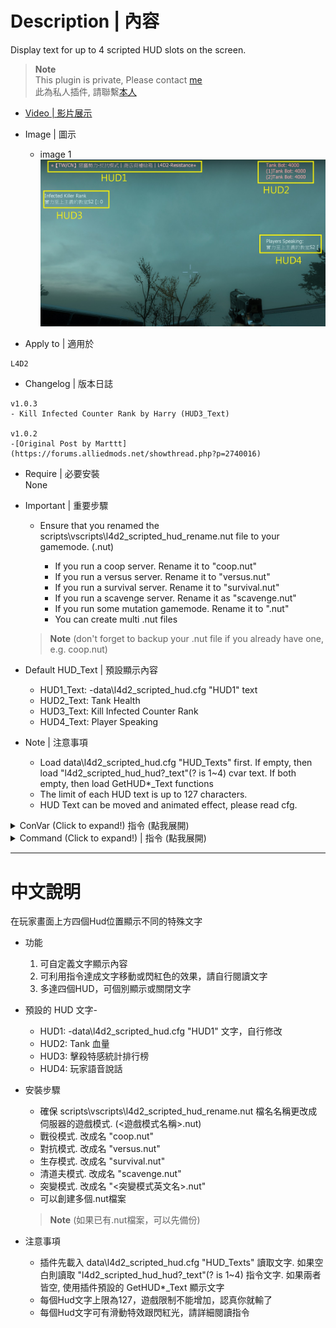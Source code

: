 # Description | 內容
Display text for up to 4 scripted HUD slots on the screen.

> __Note__ <br/>
This plugin is private, Please contact [me](https://github.com/fbef0102/Game-Private_Plugin#私人插件列表-private-plugins-list)<br/>
此為私人插件, 請聯繫[本人](https://github.com/fbef0102/Game-Private_Plugin#私人插件列表-private-plugins-list)

* [Video | 影片展示](https://youtu.be/IDYCZaJoZ4c)

* Image | 圖示
	* image 1
	<br/>![l4d2_scripted_hud_1](image/l4d2_scripted_hud_1.jpg)

* Apply to | 適用於
```
L4D2
```

* Changelog | 版本日誌
```
v1.0.3
- Kill Infected Counter Rank by Harry (HUD3_Text)

v1.0.2
-[Original Post by Marttt](https://forums.alliedmods.net/showthread.php?p=2740016)
```

* Require | 必要安裝
<br/>None

* Important | 重要步驟
	* Ensure that you renamed the scripts\vscripts\l4d2_scripted_hud_rename.nut file to your gamemode. (<gamemode>.nut)
		* If you run a coop server. Rename it to "coop.nut"
		* If you run a versus server. Rename it to "versus.nut"
		* If you run a survival server. Rename it to "survival.nut"
		* If you run a scavenge server. Rename it as "scavenge.nut"
		* If you run some mutation gamemode. Rename it to "<mutation>.nut"
		* You can create multi .nut files
	> __Note__ (don't forget to backup your <gamemode>.nut file if you already have one, e.g. coop.nut)

* Default HUD_Text | 預設顯示內容
	* HUD1_Text: -data\l4d2_scripted_hud.cfg "HUD1" text
	* HUD2_Text: Tank Health
	* HUD3_Text: Kill Infected Counter Rank
	* HUD4_Text: Player Speaking

* Note | 注意事項
	* Load data\l4d2_scripted_hud.cfg "HUD_Texts" first. If empty, then load "l4d2_scripted_hud_hud?_text"(? is 1~4) cvar text. If both empty, then load GetHUD*_Text functions
	* The limit of each HUD text is up to 127 characters.
	* HUD Text can be moved and animated effect, please read cfg.

<details>
<summary>ConVar (Click to expand!) 指令 (點我展開)</summary>

* cfg/sourcemod/l4d2_scripted_hud.cfg
	```php
	// Enable/Disable the plugin.
	// 0 = Disable, 1 = Enable.
	l4d2_scripted_hud_enable "1"

	// Shows the text inside a black transparent background.
	// Note: the background may not draw properly when initialized as "0", start the map with "1" to render properly.
	// 0 = OFF, 1 = ON.
	l4d2_scripted_hud_hud1_background "0"

	// Makes the text play a beep sound while blinking.
	// 0 = OFF, 1 = ON. Note: the blink cvar must be "1" to play the beep sound.
	l4d2_scripted_hud_hud1_beep "0"

	// Makes the text blink from white to red.
	// 0 = OFF, 1 = ON.
	l4d2_scripted_hud_hud1_blink "1"

	// Makes the text blink from white to red while a tank is alive.
	// 0 = OFF, 1 = ON.
	l4d2_scripted_hud_hud1_blink_tank "0"

	// Overwrite the HUD flag.
	// For debug purposes only.
	// 0 = OFF.
	l4d2_scripted_hud_hud1_flag_debug "0"

	// Text area Height.
	l4d2_scripted_hud_hud1_height "0.026"

	// Which team should see the text.
	// 0 = ALL, 1 = SURVIVOR, 2 = INFECTED.
	l4d2_scripted_hud_hud1_team "0"

	// The text you want to display in the HUD.
	// Note: When cvar is empty "", plugin will use the predefined HUD text set in the code, check GetHUD*_Text functions.
	l4d2_scripted_hud_hud1_text "HUD 1 TEXT"

	// Aligns the text horizontally.
	// 1 = LEFT, 2 = CENTER, 3 = RIGHT.
	l4d2_scripted_hud_hud1_text_align "1"

	// Makes the text visible.
	// 0 = OFF, 1 = ON.
	l4d2_scripted_hud_hud1_visible "1"

	// Text area Width.
	l4d2_scripted_hud_hud1_width "1.5"

	// X (horizontal) position of the text.
	// Note: setting it to less than 0.0 may cut/hide the text at screen.
	l4d2_scripted_hud_hud1_x "0.02"

	// Animated X (horizontal) direction that the text will move.
	// 0 = Right to Left, 1 = Left to Right.
	l4d2_scripted_hud_hud1_x_direction "0"

	// Animated X (horizontal) maximum position that the HUD can reach.
	l4d2_scripted_hud_hud1_x_max "1.0"

	// Animated X (horizontal) minimum position that the HUD can reach.
	l4d2_scripted_hud_hud1_x_min "0.0"

	// Animated X (horizontal) movement speed of the text.
	// 0 = OFF.
	l4d2_scripted_hud_hud1_x_speed "0.002"

	// Y (vertical) position of the text.
	// Note: setting it to less than 0.0 may cut/hide the text at screen.
	l4d2_scripted_hud_hud1_y "0.015"

	// Animated Y (vertical) direction that the text will move.
	// 0 = Top to Bottom, 1 = Bottom to Top.
	l4d2_scripted_hud_hud1_y_direction "0"

	// Animated Y (vertical) maximum position that the HUD can reach.
	l4d2_scripted_hud_hud1_y_max "1.0"

	// Animated Y (vertical) minimum position that the HUD can reach.
	l4d2_scripted_hud_hud1_y_min "0.0"

	// Animated Y (vertical) movement speed of the text.
	// 0 = OFF.
	l4d2_scripted_hud_hud1_y_speed "0.0"

	// Shows the text inside a black transparent background.
	// Note: the background may not draw properly when initialized as "0", start the map with "1" to render properly.
	// 0 = OFF, 1 = ON.
	l4d2_scripted_hud_hud2_background "0"

	// Makes the text play a beep sound while blinking.
	// 0 = OFF, 1 = ON. Note: the blink cvar must be "1" to play the beep sound.
	l4d2_scripted_hud_hud2_beep "0"

	// Makes the text blink from white to red.
	// 0 = OFF, 1 = ON.
	l4d2_scripted_hud_hud2_blink "0"

	// Makes the text blink from white to red while a tank is alive.
	// 0 = OFF, 1 = ON.
	l4d2_scripted_hud_hud2_blink_tank "1"

	// Overwrite the HUD flag.
	// For debug purposes only.
	// 0 = OFF.
	l4d2_scripted_hud_hud2_flag_debug "0"

	// Text area Height.
	l4d2_scripted_hud_hud2_height "0.026"

	// Which team should see the text.
	// 0 = ALL, 1 = SURVIVOR, 2 = INFECTED.
	l4d2_scripted_hud_hud2_team "0"

	// The text you want to display in the HUD.
	// Note: When cvar is empty "", plugin will use the predefined HUD text set in the code, check GetHUD*_Text functions.
	l4d2_scripted_hud_hud2_text ""

	// Aligns the text horizontally.
	// 1 = LEFT, 2 = CENTER, 3 = RIGHT.
	l4d2_scripted_hud_hud2_text_align "1"

	// Makes the text visible.
	// 0 = OFF, 1 = ON.
	l4d2_scripted_hud_hud2_visible "1"

	// Text area Width.
	l4d2_scripted_hud_hud2_width "1.5"

	// X (horizontal) position of the text.
	// Note: setting it to less than 0.0 may cut/hide the text at screen.
	l4d2_scripted_hud_hud2_x "0.75"

	// Animated X (horizontal) direction that the text will move.
	// 0 = Left to Right, 1 = Right to Left.
	l4d2_scripted_hud_hud2_x_direction "0"

	// Animated X (horizontal) maximum position that the HUD can reach.
	l4d2_scripted_hud_hud2_x_max "1.0"

	// Animated X (horizontal) minimum position that the HUD can reach.
	l4d2_scripted_hud_hud2_x_min "0.0"

	// Animated X (horizontal) movement speed of the text.
	// 0 = OFF.
	l4d2_scripted_hud_hud2_x_speed "0.0"

	// Y (vertical) position of the text.
	// Note: setting it to less than 0.0 may cut/hide the text at screen.
	l4d2_scripted_hud_hud2_y "0.1"

	// Animated Y (vertical) direction that the text will move.
	// 0 = Top to Bottom, 1 = Bottom to Top.
	l4d2_scripted_hud_hud2_y_direction "0"

	// Animated Y (vertical) maximum position that the HUD can reach.
	l4d2_scripted_hud_hud2_y_max "1.0"

	// Animated Y (vertical) minimum position that the HUD can reach.
	l4d2_scripted_hud_hud2_y_min "0.0"

	// Animated Y (vertical) movement speed of the text.
	// 0 = OFF.
	l4d2_scripted_hud_hud2_y_speed "0.0"

	// Shows the text inside a black transparent background.
	// Note: the background may not draw properly when initialized as "0", start the map with "1" to render properly.
	// 0 = OFF, 1 = ON.
	l4d2_scripted_hud_hud3_background "0"

	// Makes the text play a beep sound while blinking.
	// 0 = OFF, 1 = ON. Note: the blink cvar must be "1" to play the beep sound.
	l4d2_scripted_hud_hud3_beep "0"

	// Makes the text blink from white to red.
	// 0 = OFF, 1 = ON.
	l4d2_scripted_hud_hud3_blink "0"

	// Makes the text blink from white to red while a tank is alive.
	// 0 = OFF, 1 = ON.
	l4d2_scripted_hud_hud3_blink_tank "0"

	// Overwrite the HUD flag.
	// For debug purposes only.
	// 0 = OFF.
	l4d2_scripted_hud_hud3_flag_debug "0"

	// Text area Height.
	l4d2_scripted_hud_hud3_height "0.026"

	// How many ranks to display Kill S.I. counter status
	l4d2_scripted_hud_hud3_number "5"

	// Which team should see the text.
	// 0 = ALL, 1 = SURVIVOR, 2 = INFECTED.
	l4d2_scripted_hud_hud3_team "1"

	// The text you want to display in the HUD.
	// Note: When cvar is empty "", plugin will use the predefined HUD text set in the code, check GetHUD*_Text functions.
	l4d2_scripted_hud_hud3_text ""

	// Aligns the text horizontally.
	// 1 = LEFT, 2 = CENTER, 3 = RIGHT.
	l4d2_scripted_hud_hud3_text_align "1"

	// Makes the text visible.
	// 0 = OFF, 1 = ON.
	l4d2_scripted_hud_hud3_visible "1"

	// Text area Width.
	l4d2_scripted_hud_hud3_width "1.5"

	// X (horizontal) position of the text.
	// Note: setting it to less than 0.0 may cut/hide the text at screen.
	l4d2_scripted_hud_hud3_x "0.02"

	// Animated X (horizontal) direction that the text will move.
	// 0 = Left to Right, 1 = Right to Left.
	l4d2_scripted_hud_hud3_x_direction "0"

	// Animated X (horizontal) maximum position that the HUD can reach.
	l4d2_scripted_hud_hud3_x_max "1.0"

	// Animated X (horizontal) minimum position that the HUD can reach.
	l4d2_scripted_hud_hud3_x_min "0.0"

	// Animated X (horizontal) movement speed of the text.
	// 0 = OFF.
	l4d2_scripted_hud_hud3_x_speed "0.0"

	// Y (vertical) position of the text.
	// Note: setting it to less than 0.0 may cut/hide the text at screen.
	l4d2_scripted_hud_hud3_y "0.15"

	// Animated Y (vertical) direction that the text will move.
	// 0 = Top to Bottom, 1 = Bottom to Top.
	l4d2_scripted_hud_hud3_y_direction "0"

	// Animated Y (vertical) maximum position that the HUD can reach.
	l4d2_scripted_hud_hud3_y_max "1.0"

	// Animated Y (vertical) minimum position that the HUD can reach.
	l4d2_scripted_hud_hud3_y_min "0.0"

	// Animated Y (vertical) movement speed of the text.
	// 0 = OFF.
	l4d2_scripted_hud_hud3_y_speed "0.0"

	// Shows the text inside a black transparent background.
	// Note: the background may not draw properly when initialized as "0", start the map with "1" to render properly.
	// 0 = OFF, 1 = ON.
	l4d2_scripted_hud_hud4_background "0"

	// Makes the text play a beep sound while blinking.
	// 0 = OFF, 1 = ON. Note: the blink cvar must be "1" to play the beep sound.
	l4d2_scripted_hud_hud4_beep "0"

	// Makes the text blink from white to red.
	// 0 = OFF, 1 = ON.
	l4d2_scripted_hud_hud4_blink "0"

	// Makes the text blink from white to red while a tank is alive.
	// 0 = OFF, 1 = ON.
	l4d2_scripted_hud_hud4_blink_tank "0"

	// Overwrite the HUD flag.
	// For debug purposes only.
	// 0 = OFF.
	l4d2_scripted_hud_hud4_flag_debug "0"

	// Text area Height.
	l4d2_scripted_hud_hud4_height "0.026"

	// Which team should see the text.
	// 0 = ALL, 1 = SURVIVOR, 2 = INFECTED.
	l4d2_scripted_hud_hud4_team "0"

	// The text you want to display in the HUD.
	// Note: When cvar is empty "", plugin will use the predefined HUD text set in the code, check GetHUD*_Text functions.
	l4d2_scripted_hud_hud4_text ""

	// Aligns the text horizontally.
	// 1 = LEFT, 2 = CENTER, 3 = RIGHT.
	l4d2_scripted_hud_hud4_text_align "1"

	// Makes the text visible.
	// 0 = OFF, 1 = ON.
	l4d2_scripted_hud_hud4_visible "1"

	// Text area Width.
	l4d2_scripted_hud_hud4_width "1.5"

	// X (horizontal) position of the text.
	// Note: setting it to less than 0.0 may cut/hide the text at screen.
	l4d2_scripted_hud_hud4_x "0.75"

	// Animated X (horizontal) direction that the text will move.
	// 0 = Left to Right, 1 = Right to Left.
	l4d2_scripted_hud_hud4_x_direction "0"

	// Animated X (horizontal) maximum position that the HUD can reach.
	l4d2_scripted_hud_hud4_x_max "1.0"

	// Animated X (horizontal) minimum position that the HUD can reach.
	l4d2_scripted_hud_hud4_x_min "0.0"

	// Animated X (horizontal) movement speed of the text.
	// 0 = OFF.
	l4d2_scripted_hud_hud4_x_speed "0.0"

	// Y (vertical) position of the text.
	// Note: setting it to less than 0.0 may cut/hide the text at screen.
	l4d2_scripted_hud_hud4_y "0.35"

	// Animated Y (vertical) direction that the text will move.
	// 0 = Top to Bottom, 1 = Bottom to Top.
	l4d2_scripted_hud_hud4_y_direction "0"

	// Animated Y (vertical) maximum position that the HUD can reach.
	l4d2_scripted_hud_hud4_y_max "1.0"

	// Animated Y (vertical) minimum position that the HUD can reach.
	l4d2_scripted_hud_hud4_y_min "0.0"

	// Animated Y (vertical) movement speed of the text.
	l4d2_scripted_hud_hud4_y_speed "0.0"

	// Interval in seconds to update the HUD.
	l4d2_scripted_hud_update_interval "0.1"
	```
</details>

<details>
<summary>Command (Click to expand!) | 指令 (點我展開)</summary>
None
</details>

- - - -
# 中文說明
在玩家畫面上方四個Hud位置顯示不同的特殊文字

* 功能
	1. 可自定義文字顯示內容
	2. 可利用指令達成文字移動或閃紅色的效果，請自行閱讀文字
	3. 多達四個HUD，可個別顯示或關閉文字

* 預設的 HUD 文字-
	* HUD1: -data\l4d2_scripted_hud.cfg "HUD1" 文字，自行修改
	* HUD2: Tank 血量
	* HUD3: 擊殺特感統計排行榜
	* HUD4: 玩家語音說話

* 安裝步驟
	* 確保 scripts\vscripts\l4d2_scripted_hud_rename.nut 檔名名稱更改成伺服器的遊戲模式. (<遊戲模式名稱>.nut)
	* 戰役模式. 改成名 "coop.nut"
	* 對抗模式. 改成名 "versus.nut"
	* 生存模式. 改成名 "survival.nut"
	* 清道夫模式. 改成名 "scavenge.nut"
	* 突變模式. 改成名 "<突變模式英文名>.nut"
	* 可以創建多個.nut檔案
	> __Note__ (如果已有.nut檔案，可以先備份)

* 注意事項
	* 插件先載入 data\l4d2_scripted_hud.cfg "HUD_Texts" 讀取文字. 如果空白則讀取 "l4d2_scripted_hud_hud?_text"(? is 1~4) 指令文字. 如果兩者皆空, 使用插件預設的 GetHUD*_Text 顯示文字
	* 每個Hud文字上限為127，遊戲限制不能增加，認真你就輸了
	* 每個Hud文字可有滑動特效跟閃紅光，請詳細閱讀指令
